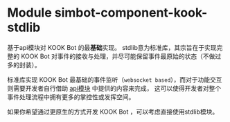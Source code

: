 # Module simbot-component-kook-stdlib

基于api模块对 KOOK Bot 的最**基础**实现。
stdlib意为标准库，其宗旨在于实现完整的 KOOK Bot 对事件的接收与处理，并尽可能保留事件最原始的状态（不做过多的封装）。

标准库实现 KOOK Bot 最基础的事件监听（`websocket based`），而对于功能交互则需要开发者自行借助 [api模块](simbot-component-kook-api) 中提供的内容来完成，
这可以使得开发者对整个事件处理流程中拥有更多的掌控性或发挥空间。

如果你希望通过更原生的方式开发 KOOK Bot ，可以考虑直接使用stdlib模块。
